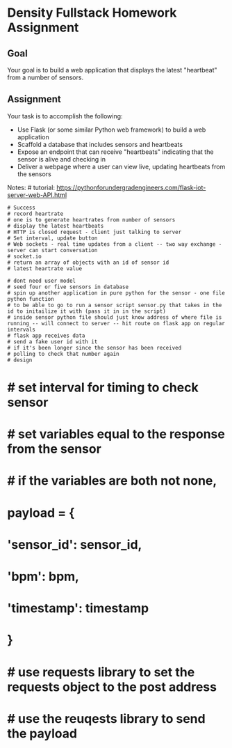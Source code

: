 # Density Fullstack Homework Assignment

## Goal
Your goal is to build a web application that displays the latest "heartbeat" from a number of sensors.

## Assignment
Your task is to accomplish the following:
- Use Flask (or some similar Python web framework) to build a web application
- Scaffold a database that includes sensors and heartbeats
- Expose an endpoint that can receive "heartbeats" indicating that the sensor is alive and checking in
- Deliver a webpage where a user can view live, updating heartbeats from the sensors


Notes:
    # tutorial: https://pythonforundergradengineers.com/flask-iot-server-web-API.html

    # Success 
    # record heartrate
    # one is to generate heartrates from number of sensors
    # display the latest heartbeats
    # HTTP is closed request - client just talking to server
    # Set interval, update button
    # Web sockets - real time updates from a client -- two way exchange -server can start conversation
    # socket.io
    # return an array of objects with an id of sensor id
    # latest heartrate value

    # dont need user model
    # seed four or five sensors in database
    # spin up another application in pure python for the sensor - one file python function
    # to be able to go to run a sensor script sensor.py that takes in the id to initailize it with (pass it in in the script)
    # inside sensor python file should just know address of where file is running -- will connect to server -- hit route on flask app on regular intervals
    # flask app receives data
    # send a fake user id with it 
    # if it's been longer since the sensor has been received
    # polling to check that number again
    # design 

#     # set interval for timing to check sensor
#     # set variables equal to the response from the sensor
#     # if the variables are both not none,
#     payload = {
#         'sensor_id': sensor_id,
#         'bpm': bpm,
#         'timestamp': timestamp
#     }
#     # use requests library to set the requests object to the post address
#     # use the reuqests library to send the payload